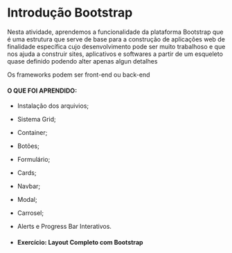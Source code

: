 # Introdução Bootstrap

Nesta atividade, aprendemos a funcionalidade da plataforma Bootstrap que é uma estrutura que serve de base para a construção de aplicações web de finalidade específica cujo desenvolvimento pode ser muito trabalhoso e que nos ajuda a construir sites, aplicativos e softwares a partir de um esqueleto quase definido podendo alter apenas algun detalhes 

Os frameworks podem ser front-end ou back-end

 #### O QUE FOI APRENDIDO:

 - Instalação dos arquivios;
 - Sistema Grid;
 - Container;
 - Botões;
 - Formulário;
 - Cards;
 - Navbar;
 - Modal;
 - Carrosel;
 - Alerts e Progress Bar Interativos.

 - #### Exercício: Layout Completo com Bootstrap

